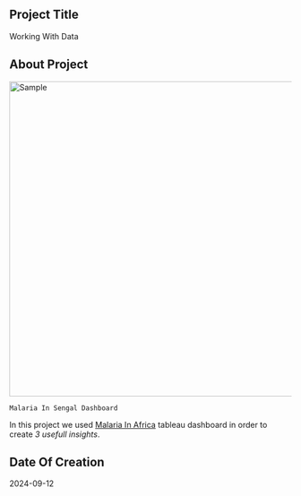 ## Project Title

Working With Data

## About Project

<img width="563" alt="Sample" src="https://github.com/user-attachments/assets/4bcef41a-bb90-42de-902d-370ce33328e5" />


`Malaria In Sengal Dashboard`




In this project we used [Malaria In Africa](https://public.tableau.com/views/MakeoverMonday34Malaria_0/MalariainAfrica?:embed=y&:showVizHome=no&:display_count=y&:display_static_image=y&:bootstrapWhenNotified=true) tableau dashboard in order to create *3 usefull insights*.



## Date Of Creation 
2024-09-12
